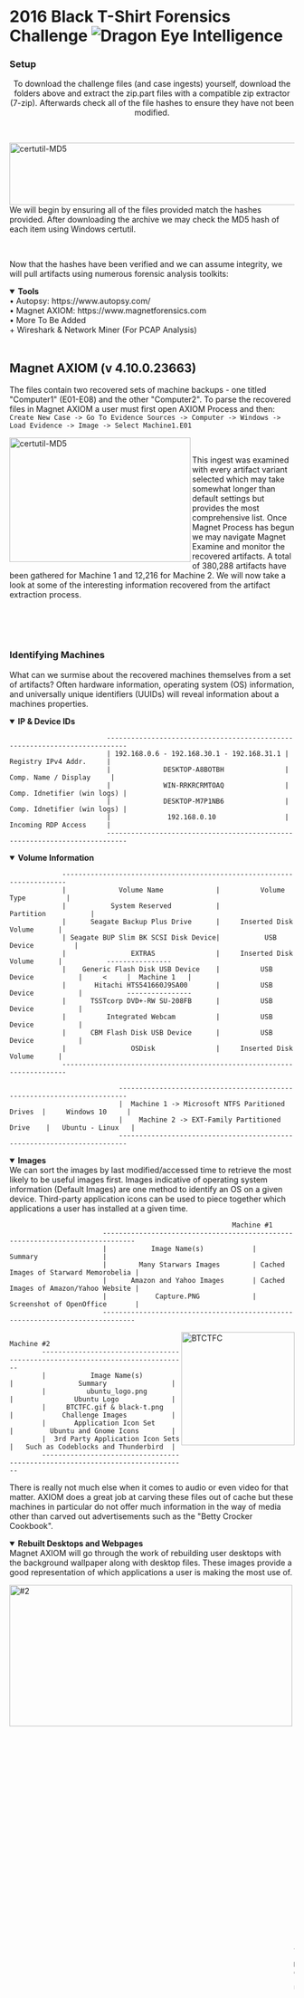 # 2016 Black T-Shirt Forensics Challenge ![Dragon Eye Intelligence][DEI]
[DEI]:https://github.com/dragoneyeintel/A-Comparative-Analysis-of-Digital-Forensic-Platform-Artifact-Recovery-Capabilities/blob/fdb3456cadce1303e2183c607c3688c0f82f0bb3/imgs/badge.png

### Setup
<p align="center">
    To download the challenge files (and case ingests) yourself, download the folders above and extract the zip.part files with a compatible zip extractor (7-zip). Afterwards check all of the file hashes to ensure they have not been modified.
</p>

<br />

<img src="https://github.com/dragoneyeintel/A-Comparative-Analysis-of-Digital-Forensic-Platform-Artifact-Recovery-Capabilities/blob/7b8983266033500a25e3381b96612046c2a1d507/imgs/certutil-MD5.png" align="right"
     alt="certutil-MD5" width="600" height="110">
We will begin by ensuring all of the files provided match the hashes provided. After downloading the archive we may check the MD5 hash of each item using Windows certutil.

<br />

Now that the hashes have been verified and we can assume integrity, we will pull artifacts using numerous forensic analysis toolkits:
<details open><summary><b>Tools</b></summary>
• Autopsy: https://www.autopsy.com/
<br />
• Magnet AXIOM: https://www.magnetforensics.com
<br />
• More To Be Added
    <br />
+ Wireshark & Network Miner (For PCAP Analysis)
</details>

<br />

## Magnet AXIOM (v 4.10.0.23663)
The files contain two recovered sets of machine backups - one titled "Computer1" (E01-E08) and the other "Computer2". To parse the recovered files in Magnet AXIOM a user must first open AXIOM Process and then:
`Create New Case -> Go To Evidence Sources -> Computer -> Windows -> Load Evidence -> Image -> Select Machine1.E01`

<img src="https://github.com/dragoneyeintel/A-Comparative-Analysis-of-Digital-Forensic-Platform-Artifact-Recovery-Capabilities/blob/76be7711d18ed936754a2e4f216fa74e5d2f978e/imgs/2016-Black-T-Shirt-Forensics-Challenge-%231.png" align="left"
     alt="certutil-MD5" width="320" height="220">

<br />

This ingest was examined with every artifact variant selected which may take somewhat longer than default settings but provides the most comprehensive list. Once Magnet Process has begun we may navigate Magnet Examine and monitor the recovered artifacts. A total of 380,288 artifacts have been gathered for Machine 1 and 12,216 for Machine 2. We will now take a look at some of the interesting information recovered from the artifact extraction process. 

<br /><br /><br />

### Identifying Machines
What can we surmise about the recovered machines themselves from a set of artifacts? Often hardware information, operating system (OS) information, and universally unique identifiers (UUIDs) will reveal information about a machines properties.
<details open><summary><b>IP & Device IDs</b></summary>
    
                            ---------------------------------------------------------------------------
                            | 192.168.0.6 - 192.168.30.1 - 192.168.31.1 |     Registry IPv4 Addr.     |
                            |             DESKTOP-A8BOTBH               |    Comp. Name / Display     |
                            |             WIN-RRKRCRMTOAQ               | Comp. Idnetifier (win logs) |
                            |             DESKTOP-M7P1NB6               | Comp. Idnetifier (win logs) |
                            |              192.168.0.10                 |     Incoming RDP Access     |
                            ---------------------------------------------------------------------------
    
</details>

<details open><summary><b>Volume Information</b></summary>
    
                 -----------------------------------------------------------------------
                 |             Volume Name             |          Volume Type          |
                 |           System Reserved           |           Partition           |
                 |      Seagate Backup Plus Drive      |     Inserted Disk Volume      |
                 | Seagate BUP Slim BK SCSI Disk Device|           USB Device          |
                 |                EXTRAS               |     Inserted Disk Volume      |           ----------------
                 |    Generic Flash Disk USB Device    |          USB Device           |     <     |  Machine 1   |
                 |       Hitachi HTS541660J9SA00       |          USB Device           |           ----------------
                 |      TSSTcorp DVD+-RW SU-208FB      |          USB Device           |
                 |          Integrated Webcam          |          USB Device           |
                 |      CBM Flash Disk USB Device      |          USB Device           |
                 |                OSDisk               |     Inserted Disk Volume      |
                 -----------------------------------------------------------------------
                                                                                                
                               ------------------------------------------------------------------------
                               |  Machine 1 -> Microsoft NTFS Paritioned Drives  |     Windows 10     |
                               |    Machine 2 -> EXT-Family Partitioned Drive    |   Ubuntu - Linux   |
                               ------------------------------------------------------------------------
    
</details>
<details open><summary><b>Images</b></summary>
    We can sort the images by last modified/accessed time to retrieve the most likely to be useful images first. Images indicative of operating system information (Default Images) are one method to identify an OS on a given device. Third-party application icons can be used to piece together which applications a user has installed at a given time.

    
                                                           Machine #1
                           ------------------------------------------------------------------------------
                           |           Image Name(s)            |                Summary                |
                           |        Many Starwars Images        | Cached Images of Starward Memorobelia |
                           |      Amazon and Yahoo Images       | Cached Images of Amazon/Yahoo Website |
                           |            Capture.PNG             |        Screenshot of OpenOffice       |
                           ------------------------------------------------------------------------------
    
<img src="https://github.com/dragoneyeintel/A-Comparative-Analysis-of-Digital-Forensic-Platform-Artifact-Recovery-Capabilities/blob/893bde78fcd62325c217bb3aa35f660f2dde7c93/imgs/BTCFC.gif" align="right"
     alt="BTCTFC" width="200" height="200">
    
                                            Machine #2
            ------------------------------------------------------------------------------
            |           Image Name(s)            |                Summary                |
            |          ubuntu_logo.png           |               Ubuntu Logo             |
            |     BTCTFC.gif & black-t.png       |            Challenge Images           |
            |       Application Icon Set         |         Ubuntu and Gnome Icons        |
            |  3rd Party Application Icon Sets   |   Such as Codeblocks and Thunderbird  |
            ------------------------------------------------------------------------------
    
There is really not much else when it comes to audio or even video for that matter. AXIOM does a great job at carving these files out of cache but these machines in particular do not offer much information in the way of media other than carved out advertisements such as the "Betty Crocker Cookbook".
</details>

</details>
<details open><summary><b>Rebuilt Desktops and Webpages</b></summary>
Magnet AXIOM will go through the work of rebuilding user desktops with the background wallpaper along with desktop files. These images provide a good representation of which applications a user is making the most use of.
    
<img src="https://github.com/dragoneyeintel/A-Comparative-Analysis-of-Digital-Forensic-Platform-Artifact-Recovery-Capabilities/blob/2ffe3822b5e2c4845ccc402b1ca3c4e9395adc2a/imgs/2016-Black-T-Shirt-Forensics-Challenge-%232.jpg" align="left"
     alt="#2" width="500" height="250">
 
<br /><br />
    
              -----------------------------------------
    <-        |       Mchine #1 - User "tester"       |
              -----------------------------------------
   
<br /><br /><br />
    
<img src="https://github.com/dragoneyeintel/A-Comparative-Analysis-of-Digital-Forensic-Platform-Artifact-Recovery-Capabilities/blob/e3a3582c66c6a0b1efda1909d977fa3406cdd4d8/imgs/2016-Black-T-Shirt-Forensics-Challenge-%233.png" align="right"
     alt="#3" width="500" height="250">
 
    
<br /><br /><br />
    
    -----------------------------------------
    |       Mchine #1 - User "Carson"       |        ->
    -----------------------------------------
   
<br /><br /><br /><br />

<img src="https://github.com/dragoneyeintel/A-Comparative-Analysis-of-Digital-Forensic-Platform-Artifact-Recovery-Capabilities/blob/4cc617ea58200fecadaed588cccc4607bf96f15f/imgs/2016-Black-T-Shirt-Forensics-Challenge-%234.png" align="left"
     alt="#4" width="400" height="100">
The same is done for webpage cache. It is worth looking through rebuilt webpages as they often reveal unique login information and graphical proof of user actions. In this case we are able to recover a gmail webpage snippit which displays a user email.

    
<br />
</details>

Now that we have a general understanding of frequently used applications and operating system varience, we can start looking for artifacts pertaining to the "Case".

<br />

### Passwords and Tokens
In the "Passwords and Tokens" results category, four Windows username password hashes have been discovered. Although this tool will not crack the hashes for us, they are common weak NTLM hashes which may be easily cracked manually.
<details open><summary><b>Passwords</b></summary>
    
    ---------------------------------------------------------------------- 
    |    Account    |             NTLM Hash             |    Password    |       ----------------------------------
    |    tester     | F2477A144DFF4F216AB81F2AC3E3207D  |    "monkey"    |   <   |   Hashes were extracted from   |
    | Administrator | 31D6CFE0D16AE931B73C59D7E0C089C0  | Default/Empty  |   <   | "Windows\System32\config\SAM"  |
    |    Carlson    | 32ED87BDB5FDC5E9CBA88547376818D4  |    "123456"    |   <   |       Windows Machine (1)      |
    |   Jonathan    | BECEDB42EC3C5C7F965255338BE4453C  |    "letmein"   |       ----------------------------------
    ----------------------------------------------------------------------
    
The "Administrator" hash is actually just a placeholder hash signifying that a password has not been set yet and the account must be setup. No password will work for this account until it is set by another user with proper permissions.
</details>

<br />
    
### Internet, Email, & Browser Artifacts
AXIOM has recovered 30,000 Web Related artifacts pertaining to everything from search history to Flash Cookies and File Download information.
<details open><summary><b>Autofill, Headers, and Cookies</b></summary>
<img src="https://github.com/dragoneyeintel/A-Comparative-Analysis-of-Digital-Forensic-Platform-Artifact-Recovery-Capabilities/blob/ca21e3ccbb348b3dceda5fbb933f530116994821/imgs/2016-Black-T-Shirt-Forensics-Challenge-%235.png" align="left"
     alt="#4" width="400" height="170">
We will ignore general cookies for the time being, as we will not be able to use them to bypass login due to this challenge being five years old at this point. We can however take a look at Google Chrome, Edge, Firefox, Internet Explorer, and WebKit history along with header information. Google Chrome Autofil and Current Session artifacts provide us assurance of the previously found email.
    
<br /><br />
    
</details>

<details open><summary><b>Downloads</b></summary>

                                                           Machine #1
                           ------------------------------------------------------------------------------
                           |            File Name(s)            |                Source                 |
                           |            vmware_free             |             Edge/IE Cache             |
                           |              firefox               |             Edge/IE Cache             |
                           |          ChromeSetup.exe           |             Firefox Cache             |
                           ------------------------------------------------------------------------------
                               Yes the madlad downloaded Firefox from IE and then Chrome from Firefox
 
</details>
    
<details open><summary><b>Search History / Params</b></summary>
Web related history can point to local device files and may be used to alert us to recently accessed user-created files.
    
                                                               Machine #1
                      -------------------------------------------------------------------------------------------
                      |               Link / Webpage                |                  Source                   |
                      |      C:\Users\Carson\Documents\locked       |         IE Cache (Weekly History)         |
                      |    C:\Users\tester\Documents\HiTek.odp      |         IE Cache (Weekly History)         |
                      |            G:\IP Addresses.txt              |         IE Cache (Weekly History)         |
                      |    Users\tester\Documents\DNS Records.ods   |         IE Cache (Weekly History)         |
                      |    tester\Documents\network-architecture    |         IE Cache (Weekly History)         |
                      |                E:\grays_4.png               |         IE Cache (Weekly History)         |
                      |       E:\Ubuntu 64-bit 15.10.vmwarevm       |         IE Cache (Weekly History)         |
                      |              H:\passwords.txt               |         IE Cache (Weekly History)         |
                      |    C:\Users\Carson\Pictures\Capture.PNG     |         IE Cache (Weekly History)         |
                      |      C:\Users\Carson\Documents\locked       |         IE Cache (Weekly History)         |
                      |     system32\oobe\FirstLogonAnim.html       |         IE Cache (Weekly History)         |
                      |     Dropbox, Box, Ubuntu One, Sky Drive     |          Cloud Services Accessed          |
                      |Flickr, Twitter, Facebook, LinkedIn, Reddit  |      Social Media Services Accessed       |
                      |               Many HTTP Links               |               Chrome Cache                |
                      |   Flapper, WidevineCdm, EV Certs Whitelist  |            Chrome Extentions              |
                      |         mrobinson4614@stevenson.edu         |   FF -  VmWare Parameter (EMail)          |
                      |                 410-940-9782                |   FF -  VmWare Parameter (Phone)          |
                      |             T4WH-M6E3-WRBW-8T9Q             |   FF - VmWare Parameter (Prod Key)        |
                      |                 witchcraft                  |   FF - VmWare Parameter (Username)        |
                      |               Michael Robinaon              |   FF -   VmWare Parameter (Name)          |
                      |            Stevenson University             |   FF - VmWare Parameter (Company Name)    |
                      |     Metasploit Professional Client Links    |   FF -       Virtual Machines             |
                      |    exploit/.../adobe_flash_nellymoser_bof   |   FF -       Virtual Machines             |
                      -------------------------------------------------------------------------------------------
 
</details>

<br />
    
### Documents and Logging
    
<details open><summary><b>Readable Documents</b></summary>
    
                                                           Machine #1
                        ---------------------------------------------------------------------------------------
                        |             Document Name             |                   Summary                   |  
                pdf ->  |            Metasploit Docs            | Many Docs Indicating User Has Installed MSF |
                pdf ->  |            Veracrypt Docs             |       Docs Indicating use of Veracrypt      |
                doc ->  |               notes.doc               |                Word Document                |
                doc ->  |          Next-character.docx          |                Word Document                |
         writer doc ->  |             Projects.odt              |               Writer Document               |
         writer doc ->  |            Evaluations.odt            |               Writer Document               |
         writer doc ->  |              Notes.odt                |               Writer Document               |
         writer doc ->  |           Laser-Widget.odt            |               Writer Document               |
         writer doc ->  |              notes.odt                |               Writer Document               |
         writer doc ->  |              Report.odt               |               Writer Document               |
         writer doc ->  |              Warning.odt              |               Writer Document               |
         writer doc ->  |           B List 2015.odt             |               Writer Document               |
         writer doc ->  |        Happy Birthday Ben.odt         |               Writer Document               |
                        ---------------------------------------------------------------------------------------
 
</details>
    
<details open><summary><b>Logging & Security</b></summary>
    
                                               Machine #1
         ------------------------------------------------------------------------------------
         |             Artifact Name             |                Summary                   |  
         |    VMware Player, Chrome, Firefox     |          Installed Applications          |  
         | VeraCrypt, WinSCP 5.7.6, Adobe Reader |          Installed Applications          |  
         |     Open Office, Realtek Drivers      |          Installed Applications          |
         |          192.168.0.10 - RDP           |  RDP Connection Established, Logged On   |
         | tester, Administrator, Carlson, Guest |        Recovered Account Usernames       |
         |        DefaultAccount, Jonathan       |        Recovered Account Usernames       |
         |   Firefox Setup Stub 42.0.exe->(UPX)  |      Windows Defender Malicious File     | <- sigseq=0x0000055551CE2A24
         |         VMware Player\zip.exe         |      Windows Defender Malicious File     | <- sigseq=0x00000555B74979F0
         |       WinSCP\PuTTY\is-BP5UF.tmp       |      Windows Defender Malicious File     | <- sigseq=0x00000555C1725C4C
         |       WinSCP\PuTTY\puttygen.exe       |      Windows Defender Malicious File     | <- sigseq=0x00000555C1725C4C
         |  IKE and AuthIP IPsec Keying Modules  |         Modified Auth Services           |
         |             Carlson User              |              Remote Logon                |
         |            ANONYMOUS User             |             Network Logon                | <- Anon had access to login to 
         |       Many NT AUTHORITY Logons        |             Service Logon                |          NT AUTHORITY
         ------------------------------------------------------------------------------------
 
</details>
    
<details open><summary><b>Other</b></summary>
    
                                                              Machine #1
                        ---------------------------------------------------------------------------------------
                        |               Artifact Name              |          Summary / Artifact Type         |
                        |               VeraCrypt.exe              |   Antiforensic tool (Seen on Desktop)    |
                        |                  locked                  |              Encrypted File              |
                        |           network-architecture           |              Encrypted File              |
                        |          ev_hashes_whitelist.bin         |              Encrypted File              |
                        | 62A8F87D1165BC1EE9A41CEB9CE5E9D57F37E4CE |              Encrypted File              |
                        |           videoplayback[1].mp4           | Encrypted File (Probably Just Corrupted) |
                        |          Virtual Disk-s001.vmdk          |               Virtual Disk               |
                        |          Virtual Disk-s002.vmdk          |               Virtual Disk               |
                        |          Virtual Disk-s003.vmdk          |               Virtual Disk               |
                        |             Virtual Disk.vdmk            |               Virtual Disk               |
                        ---------------------------------------------------------------------------------------
    
                                                              Machine #2
                        ---------------------------------------------------------------------------------------
                        |               Artifact Name              |         Summary / Artifact Type          |
                        |                 initrd.img               |              Encrypted File              |
                        |                  X3fw.ncf                |              Encrypted File              |
                        |               memtest86+.iso             |                 ISO File                 |
                        ---------------------------------------------------------------------------------------
 
</details>
    
<br />
    
## Autopsy
N/A For Time Being

## All Artifacts
    
                   --------------------------------------------------------------------------------------------
                   |  192.168.0.6 - 192.168.30.1 - 192.168.31.1  |            Registry IPv4 Addr.             |
                   |               DESKTOP-A8BOTBH               |           Comp. Name / Display             |
                   |               WIN-RRKRCRMTOAQ               |        Comp. Idnetifier (win logs)         |
                   |               DESKTOP-M7P1NB6               |        Comp. Idnetifier (win logs)         |
                   |                192.168.0.10                 |            Incoming RDP Access             |
                   |                 Volume Name                 |                Volume Type                 |
                   |              System Reserved                |                 Partition                  |
                   |            Seagate Backup Plus Drive        |           Inserted Disk Volume             |
                   |    Seagate BUP Slim BK SCSI Disk Device     |                 USB Device                 |
                   |                    EXTRAS                   |           Inserted Disk Volume             |           ----------------
                   |        Generic Flash Disk USB Device        |                USB Device                  |     <     |  Machine 1   |
                   |           Hitachi HTS541660J9SA00           |                USB Device                  |           ----------------
                   |          TSSTcorp DVD+-RW SU-208FB          |                USB Device                  |
                   |              Integrated Webcam              |                USB Device                  |
                   |          CBM Flash Disk USB Device          |                USB Device                  |
                   |                    OSDisk                   |            Inserted Disk Volume            |
                   |Machine 1 -> Microsoft NTFS Paritioned Drives|                Windows 10                  |
                   | Machine 2 -> EXT-Family Partitioned Drive   |              Ubuntu - Linux                |
                   |              Many Starwars Images           |  Cached Images of Starward Memorobelia     |
                   |            Amazon and Yahoo Images          |  Cached Images of Amazon/Yahoo Website     |
                   |                 Capture.PNG                 |         Screenshot of OpenOffice           |
                   |                 Image Name(s)               |                 Summary                    |
                   |                ubuntu_logo.png              |                Ubuntu Logo                 |
                   |          BTCTFC.gif & black-t.png           |             Challenge Images               |
                   |            Application Icon Set             |          Ubuntu and Gnome Icons            |
                   |      3rd Party Application Icon Sets        |    Such as Codeblocks and Thunderbird      |
                   |                  tester                     |                   "monkey"                 |
                   |                Administrator                |               Default/Empty                | 
                   |                 Carlson                     |                  "123456"                  | 
                   |                  Jonathan                   |                  "letmein"                 | 
                   |                vmware_free                  |                Edge/IE Cache               |
                   |                  firefox                    |                Edge/IE Cache               |
                   |              ChromeSetup.exe                |                Firefox Cache               |
                   |      C:\Users\Carson\Documents\locked       |          IE Cache (Weekly History)         |
                   |    C:\Users\tester\Documents\HiTek.odp      |          IE Cache (Weekly History)         |
                   |            G:\IP Addresses.txt              |          IE Cache (Weekly History)         |
                   |    Users\tester\Documents\DNS Records.ods   |          IE Cache (Weekly History)         |
                   |    tester\Documents\network-architecture    |          IE Cache (Weekly History)         |
                   |                E:\grays_4.png               |          IE Cache (Weekly History)         |
                   |       E:\Ubuntu 64-bit 15.10.vmwarevm       |          IE Cache (Weekly History)         |
                   |              H:\passwords.txt               |          IE Cache (Weekly History)         |
                   |    C:\Users\Carson\Pictures\Capture.PNG     |          IE Cache (Weekly History)         |
                   |      C:\Users\Carson\Documents\locked       |          IE Cache (Weekly History)         |
                   |     system32\oobe\FirstLogonAnim.html       |          IE Cache (Weekly History)         |
                   |     Dropbox, Box, Ubuntu One, Sky Drive     |           Cloud Services Accessed          |
                   |Flickr, Twitter, Facebook, LinkedIn, Reddit  |       Social Media Services Accessed       |
                   |               Many HTTP Links               |                Chrome Cache                |
                   |   Flapper, WidevineCdm, EV Certs Whitelist  |             Chrome Extentions              |
                   |         mrobinson4614@stevenson.edu         |    FF -  VmWare Parameter (EMail)          |
                   |                 410-940-9782                |    FF -  VmWare Parameter (Phone)          |
                   |             T4WH-M6E3-WRBW-8T9Q             |    FF - VmWare Parameter (Prod Key)        |
                   |                 witchcraft                  |    FF - VmWare Parameter (Username)        |
                   |               Michael Robinaon              |    FF -   VmWare Parameter (Name)          |
                   |            Stevenson University             |    FF - VmWare Parameter (Company Name)    |
                   |     Metasploit Professional Client Links    |    FF -       Virtual Machines             |
                   |    exploit/.../adobe_flash_nellymoser_bof   |    FF -       Virtual Machines             | 
           pdf ->  |               Metasploit Docs               | Many Docs Indicating User Has Installed MSF |
           pdf ->  |               Veracrypt Docs                |       Docs Indicating use of Veracrypt      |
           doc ->  |                  notes.doc                  |                Word Document                |
           doc ->  |             Next-character.docx             |                Word Document                |
    writer doc ->  |                Projects.odt                 |               Writer Document               |
    writer doc ->  |               Evaluations.odt               |               Writer Document               |
    writer doc ->  |                 Notes.odt                   |               Writer Document               |
    writer doc ->  |              Laser-Widget.odt               |               Writer Document               |
    writer doc ->  |                 notes.odt                   |               Writer Document               |
    writer doc ->  |                 Report.odt                  |               Writer Document               |
    writer doc ->  |                 Warning.odt                 |               Writer Document               |
    writer doc ->  |              B List 2015.odt                |               Writer Document               |
    writer doc ->  |           Happy Birthday Ben.odt            |               Writer Document               |
                   |       VMware Player, Chrome, Firefox        |            Installed Applications           |  
                   |    VeraCrypt, WinSCP 5.7.6, Adobe Reader    |            Installed Applications           |  
                   |        Open Office, Realtek Drivers         |            Installed Applications           |
                   |             192.168.0.10 - RDP              |    RDP Connection Established, Logged On    |
                   |    tester, Administrator, Carlson, Guest    |          Recovered Account Usernames        |
                   |           DefaultAccount, Jonathan          |          Recovered Account Usernames        |
                   |      Firefox Setup Stub 42.0.exe->(UPX)     |        Windows Defender Malicious File      | <- sigseq=0x0000055551CE2A24
                   |            VMware Player\zip.exe            |        Windows Defender Malicious File      | <- sigseq=0x00000555B74979F0
                   |          WinSCP\PuTTY\is-BP5UF.tmp          |        Windows Defender Malicious File      | <- sigseq=0x00000555C1725C4C
                   |          WinSCP\PuTTY\puttygen.exe          |        Windows Defender Malicious File      | <- sigseq=0x00000555C1725C4C
                   |     IKE and AuthIP IPsec Keying Modules     |           Modified Auth Services            |
                   |                Carlson User                 |                Remote Logon                 |
                   |               ANONYMOUS User                |               Network Logon                 | <- Anon had access to login to 
                   |          Many NT AUTHORITY Logons           |               Service Logon                 |          NT AUTHORITY
                   |                  VeraCrypt.exe              |     Antiforensic tool (Seen on Desktop)     |
                   |                     locked                  |                Encrypted File               |
                   |              network-architecture           |                Encrypted File               |
                   |             ev_hashes_whitelist.bin         |                Encrypted File               |
                   |    62A8F87D1165BC1EE9A41CEB9CE5E9D57F37E4CE |                Encrypted File               |
                   |              videoplayback[1].mp4           |   Encrypted File (Probably Just Corrupted)  |
                   |             Virtual Disk-s001.vmdk          |                 Virtual Disk                |
                   |             Virtual Disk-s002.vmdk          |                 Virtual Disk                |
                   |             Virtual Disk-s003.vmdk          |                 Virtual Disk                |
                   |                Virtual Disk.vdmk            |                 Virtual Disk                |
                   |                    initrd.img               |                Encrypted File               |
                   |                     X3fw.ncf                |                Encrypted File               |
                   |                  memtest86+.iso             |                   ISO File                  |
                   ---------------------------------------------------------------------------------------------
    
<br />
    
## Manual
Although a good set of artifacts are collated by forensic toolkits, there is just an impossibly large range of what can serve as an artifact. Not all of what we may be looking for is taken into account by the tools and we should always look through the directory structure manually for suspicious and interesting files. Thankfully all of these toolkits provide a dedicated file browser/extractor for us to manually look through.
    
<details open><summary><b>PCAP Analysis</b></summary>
  
For PCAP analysis (we were given a packet capture alongside the disks) we will use Wireshark and Network Miner. Network miner in particular does a great job at automatically carving all downloaded files (over tcp) and providing them to us for analysis as well as providing lists of login attempts. Wireshark provides a more technical and manual interface but can allow for some complex tasks. The provided file - a pcapng file - is not naturally compatible with network miner, so we will convert the file manually before using the tool. To do so we can run the following command: `tcpdump -r input -w output`

<p align="center">
  <img width="500" height="90" src="https://github.com/dragoneyeintel/A-Comparative-Analysis-of-Digital-Forensic-Platform-Artifact-Recovery-Capabilities/blob/0ef94b32b0e3909856f9c3787435957f3b8e9016/imgs/2016-Black-T-Shirt-Forensics-Challenge-%236.png">
</p>
    
<br />

    
    
                                                      PCAP (Network Miner)
                       ----------------------------------------------------------------------------------
                       |             Artifact Name             |        Summary / Artifact Type         |
                       |          192.168.0.8 - Linux          |     FTP Logon - webmaster:password     |
                       |            91.189.91.14/15            |         Ubuntu Distro Download         |
                       |  192.196.0.8/4 - The "HiTeK Folder"   |     Will Have Its Own Section Below    |
                       ----------------------------------------------------------------------------------
 
</details>
    
<details open><summary><b>HiTeK Folder</b></summary>
The recovered TCP files from the 192.168.0.8 IP Address display the companies (HiTeKs) website along with backend files. Within is a zip titled "Secrets.zip" and another titled "BusinessStrategy.zip". These zips are password locked so we cannot see the contents.
In the "Secrets.zip" directory is a file named "Secrets.rtf" and in the "BusinessStrategy.zip" directory is a file named "BusinessStrategy.rtf". To extract these files we must first know the password. Rather than seeking out the password we can just bruteforce it with a wordlist. After cracking the zip password using John The Ripper we sucessfully recover the files. The password for Secrets ended up being "crazylongpassword" and "VeryLongP@ssw0rd" for BusinessStrategy.
    
<p align="center">
  <br />
  <img width="300" height="100" src="https://github.com/dragoneyeintel/A-Comparative-Analysis-of-Digital-Forensic-Platform-Artifact-Recovery-Capabilities/blob/90c546ccc2f6ef5ab93709a1401583872e75a31e/imgs/2016-Black-T-Shirt-Forensics-Challenge-%237.png">
  <img width="380" height="100" src="https://github.com/dragoneyeintel/A-Comparative-Analysis-of-Digital-Forensic-Platform-Artifact-Recovery-Capabilities/blob/90c546ccc2f6ef5ab93709a1401583872e75a31e/imgs/2016-Black-T-Shirt-Forensics-Challenge-%238.png">
  <br />
</p>

Anybody who had access to the HiTeK website was able to download these files and although password protected can crack them as we just saw. In the packet capture the IP Address 192.168.0.4 had downloaded these two files in particular from the server at 192.168.0.8.
</details>
    
<details open><summary><b>Wireshark</b></summary>
To get more information we will open up wireshark and monitor these IP AddressesThe webmaster:password FTP login which we saw earlier is performed by IP 192.168.0.6 afterwhich they had used FTP commands to cd into the www directory and store the two zip files. The user used CHMOD 644 on the files before exiting. The 192.168.0.2 IP was just a dummy machine navigating to the website and checking that the files would download successfully.
</details>
    
## Conclusion
In this scenerio the owners of each machine on the network must be identified and mapped to their IP. It is likely that a competetor organization has planted the files on the webserver but they must have already had some access or an insider as they were working on the local network. This could have been prevented if the password had been set manually and stronger passwords were used across the company.
    
Where digital forensic analysis tools really shine is when carving and fragmented data comes into play. Automated rebuilding of these fragmented memory segments provides us with files and artifacts otherwise unrecoverable by hand. The reason we recieve so many seemingly "useless" artifacts is because well it is hard for a tool to actually know what we as investigators need, so they provide us with all of the information and we can sift through it and find the meaningful artifacts ourselves - and this is the best possible solution. 
